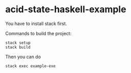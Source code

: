 # acid-state-haskell-example

You have to install stack first.

Commands to build the project:

```
stack setup
stack build
```

Then you can do
```
stack exec example-exe
```